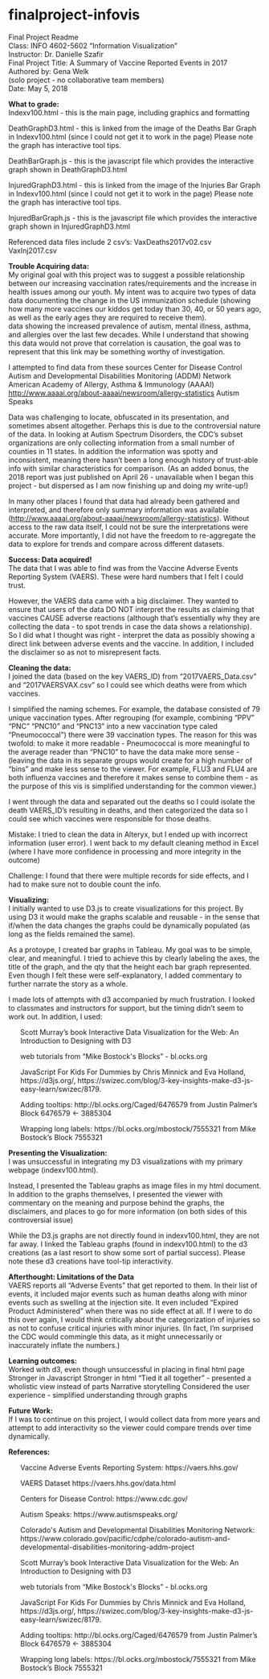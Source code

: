 # finalproject-infovis
Final Project Readme<br>
Class: INFO 4602-5602 “Information Visualization”<br>
Instructor: Dr. Danielle Szafir<br>
Final Project Title: A Summary of Vaccine Reported Events in 2017<br>
Authored by: Gena Welk<br>
(solo project - no collaborative team members)<br>
Date: May 5, 2018<br>

<b>What to grade:</b><br>
Indexv100.html - this is the main page, including graphics and formatting

DeathGraphD3.html - this is linked from the image of the Deaths Bar Graph in Indexv100.html (since I could not get it to work in the page) Please note the graph has interactive tool tips.

DeathBarGraph.js - this is the javascript file which provides the interactive graph shown in DeathGraphD3.html

InjuredGraphD3.html - this is linked from the image of the Injuries Bar Graph in Indexv100.html (since I could not get it to work in the page) Please note the graph has interactive tool tips.

InjuredBarGraph.js - this is the javascript file which provides the interactive graph shown in InjuredGraphD3.html

Referenced data files include 2 csv’s:
VaxDeaths2017v02.csv
VaxInj2017.csv


<b>Trouble Acquiring data:</b><br>
My original goal with this project was to suggest a possible relationship between our increasing vaccination rates/requirements and the increase in health issues among our youth.  My intent was to acquire two types of data
data documenting the change in the US immunization schedule (showing how many more vaccines our kiddos get today than 30, 40, or 50 years ago, as well as the early ages they are required to receive them).  
data showing the increased prevalence of autism, mental illness, asthma, and allergies over the last few decades. 
While I understand that showing this data would not prove that correlation is causation, the goal was to represent that this link may be something worthy of investigation.

I attempted to find data from these sources
Center for Disease Control
Autism and Developmental Disabilities Monitoring (ADDM) Network 
American Academy of Allergy, Asthma & Immunology (AAAAI) http://www.aaaai.org/about-aaaai/newsroom/allergy-statistics
Autism Speaks

Data was challenging to locate, obfuscated in its presentation, and sometimes absent altogether.  Perhaps this is due to the controversial nature of the data.
In looking at Autism Spectrum Disorders, the CDC’s subset organizations are only collecting information from a small number of counties in 11 states.  In addition the information was spotty and inconsistent, meaning there hasn’t been a long enough history of trust-able info with similar characteristics for comparison. (As an added bonus, the 2018 report was just published on April 26 - unavailable when I began this project - but dispersed as I am now finishing up and doing my write-up!)

In many other places I found that data had already been gathered and interpreted, and therefore only summary information was available (http://www.aaaai.org/about-aaaai/newsroom/allergy-statistics).  Without access to the raw data itself, I could not be sure the interpretations were accurate.  More importantly, I did not have the freedom to re-aggregate the data to explore for trends and compare across different datasets.

<b>Success: Data acquired!</b><br>
The data that I was able to find was from the Vaccine Adverse Events Reporting System (VAERS). These were hard numbers that I felt I could trust.

However, the VAERS data came with a big disclaimer.  They wanted to ensure that users of the data DO NOT interpret the results as claiming that vaccines CAUSE adverse reactions (although that’s essentially why they are collecting the data - to spot trends in case the data shows a relationship).  So I did what I thought was right - interpret the data as possibly showing a direct link between adverse events and the vaccine.  In addition, I included the disclaimer so as not to misrepresent facts.

<b>Cleaning the data:</b><br>
I joined the data (based on the key VAERS_ID) from “2017VAERS_Data.csv” and “2017VAERSVAX.csv” so I could see which deaths were from which vaccines.

I simplified the naming schemes.  For example, the database consisted of 79 unique vaccination types.  After regrouping (for example, combining “PPV” “PNC” “PNC10” and “PNC13” into a new vaccination type caled “Pneumococcal”) there were 39 vaccination types.  The reason for this was twofold: 
to make it more readable - Pneumococcal is more meaningful to the average reader than “PNC10”
to have the data make more sense - (leaving the data in its separate groups would create for a high number of “bins” and make less sense to the viewer.  For example, FLU3 and FLU4 are both influenza vaccines and therefore it makes sense to combine them - as the purpose of this vis is simplified understanding for the common viewer.)

I went through the data and separated out the deaths so I could isolate the death VAERS_ID’s resulting in deaths,  and then categorized the data so I could see which vaccines were responsible for those deaths.

Mistake: I tried to clean the data in Alteryx, but I ended up with incorrect information (user error). I went back to my default cleaning method in Excel (where I have more confidence in processing and more integrity in the outcome)

Challenge: I found that there were multiple records for side effects, and I had to make sure not to double count the info.

<b>Visualizing:</b><br>
I initially wanted to use D3.js to create visualizations for this project.  By using D3 it would make the graphs scalable and reusable - in the sense that if/when the data changes the graphs could be dynamically populated (as long as the fields remained the same).

As a protoype, I created bar graphs in Tableau.  My goal was to be simple, clear, and meaningful.  I tried to achieve this by clearly labeling the axes, the title of the graph, and the qty that the height each bar graph represented.  Even though I felt these were self-explanatory, I added commentary to further narrate the story as a whole.

I made lots of attempts with d3 accompanied by much frustration.  I looked to classmates and instructors for support, but the timing didn’t seem to work out.  In addition, I used: 
<ul>Scott Murray’s book Interactive Data Visualization for the Web: An Introduction to Designing with D3</ul>
<ul>web tutorials from “Mike Bostock's Blocks” - bl.ocks.org</ul>
<ul>JavaScript For Kids For Dummies by Chris Minnick and Eva Holland, https://d3js.org/, https://swizec.com/blog/3-key-insights-make-d3-js-easy-learn/swizec/8179.</ul>
<ul>Adding tooltips: http://bl.ocks.org/Caged/6476579 from Justin Palmer’s Block 6476579 ← 3885304</ul>
<ul>Wrapping long labels: https://bl.ocks.org/mbostock/7555321 from Mike Bostock’s Block 7555321</ul>

<b>Presenting the Visualization:</b><br>
I was unsuccessful in integrating my D3 visualizations with my primary webpage (indexv100.html).

Instead, I presented the Tableau graphs as image files in my html document.  In addition to the graphs themselves, I presented the viewer with commentary on the meaning and purpose behind the graphs, the disclaimers, and places to go for more information (on both sides of this controversial issue)

While the D3.js graphs are not directly found in indexv100.html, they are not far away.  I linked the Tableau graphs (found in indexv100.html) to the d3 creations (as a last resort to show some sort of partial success).  Please note these d3 creations have tool-tip interactivity.

<b>Afterthought: Limitations of the Data</b><br>
VAERS reports all “Adverse Events” that get reported to them.  In their list of events, it included major events such as human deaths along with minor events such as swelling at the injection site.  It even included “Expired Product Administered” when there was no side effect at all.  If I were to do this over again, I would think critically about the categorization of injuries so as not to confuse critical injuries with minor injuries.  (In fact, I’m surprised the CDC would commingle this data, as it might unnecessarily or inaccurately inflate the numbers.)

<b>Learning outcomes:</b><br>
Worked with d3, even though unsuccessful in placing in final html page
Stronger in Javascript
Stronger in html
“Tied it all together” - presented a wholistic view instead of parts
Narrative storytelling
Considered the user experience - simplified understanding through graphs

<b>Future Work:</b><br>
If I was to continue on this project, I would collect data from more years and attempt to add interactivity so the viewer could compare trends over time dynamically.

<b>References:</b><br>
<ul>Vaccine Adverse Events Reporting System: https://vaers.hhs.gov/</ul>
  <ul>VAERS Dataset https://vaers.hhs.gov/data.html</ul>
  <ul>Centers for Disease Control: https://www.cdc.gov/</ul>
  <ul>Autism Speaks: https://www.autismspeaks.org/</ul>
  <ul>Colorado's Autism and Developmental Disabilities Monitoring Network: https://www.colorado.gov/pacific/cdphe/colorado-autism-and-developmental-disabilities-monitoring-addm-project</ul>
<ul>Scott Murray’s book Interactive Data Visualization for the Web: An Introduction to Designing with D3</ul>
<ul>web tutorials from “Mike Bostock's Blocks” - bl.ocks.org</ul>
<ul>JavaScript For Kids For Dummies by Chris Minnick and Eva Holland, https://d3js.org/, https://swizec.com/blog/3-key-insights-make-d3-js-easy-learn/swizec/8179.</ul>
<ul>Adding tooltips: http://bl.ocks.org/Caged/6476579 from Justin Palmer’s Block 6476579 ← 3885304</ul>
<ul>Wrapping long labels: https://bl.ocks.org/mbostock/7555321 from Mike Bostock’s Block 7555321</ul>

